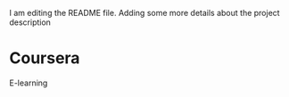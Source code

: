 I am editing the README file. Adding some more details about the project description
# Coursera
E-learning
